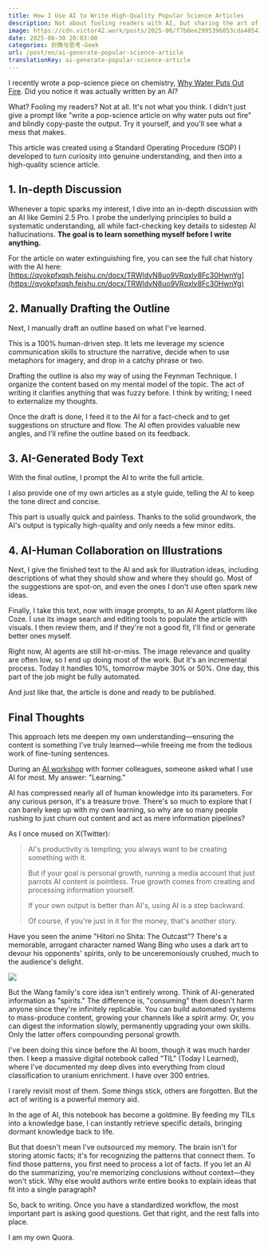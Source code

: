 ```yaml
---
title: How I Use AI to Write High-Quality Popular Science Articles
description: Not about fooling readers with AI, but sharing the art of using it wisely.
image: https://cdn.victor42.work/posts/2025-06/f7b0ee2995396053cda405410209e00b.webp
date: 2025-06-30 20:03:00
categories: 折腾与思考-Geek
url: /post/en/ai-generate-popular-science-article
translationKey: ai-generate-popular-science-article
---
```


I recently wrote a pop-science piece on chemistry, [Why Water Puts Out Fire](https://victor42.eth.limo/post/en/how-water-puts-out-fire/). Did you notice it was actually written by an AI?

What? Fooling my readers? Not at all. It's not what you think. I didn't just give a prompt like "write a pop-science article on why water puts out fire" and blindly copy-paste the output. Try it yourself, and you'll see what a mess that makes.

This article was created using a Standard Operating Procedure (SOP) I developed to turn curiosity into genuine understanding, and then into a high-quality science article.

## 1. In-depth Discussion

Whenever a topic sparks my interest, I dive into an in-depth discussion with an AI like Gemini 2.5 Pro. I probe the underlying principles to build a systematic understanding, all while fact-checking key details to sidestep AI hallucinations. **The goal is to learn something myself before I write anything.**

For the article on water extinguishing fire, you can see the full chat history with the AI here: [https://qvokpfxqsh.feishu.cn/docx/TRWldvN8uo9VRqxly8Fc30HwnYg](https://qvokpfxqsh.feishu.cn/docx/TRWldvN8uo9VRqxly8Fc30HwnYg)

## 2. Manually Drafting the Outline

Next, I manually draft an outline based on what I've learned.

This is a 100% human-driven step. It lets me leverage my science communication skills to structure the narrative, decide when to use metaphors for imagery, and drop in a catchy phrase or two.

Drafting the outline is also my way of using the Feynman Technique. I organize the content based on my mental model of the topic. The act of writing it clarifies anything that was fuzzy before. I think by writing; I need to externalize my thoughts.

Once the draft is done, I feed it to the AI for a fact-check and to get suggestions on structure and flow. The AI often provides valuable new angles, and I'll refine the outline based on its feedback.

## 3. AI-Generated Body Text

With the final outline, I prompt the AI to write the full article.

I also provide one of my own articles as a style guide, telling the AI to keep the tone direct and concise.

This part is usually quick and painless. Thanks to the solid groundwork, the AI's output is typically high-quality and only needs a few minor edits.

## 4. AI-Human Collaboration on Illustrations

Next, I give the finished text to the AI and ask for illustration ideas, including descriptions of what they should show and where they should go. Most of the suggestions are spot-on, and even the ones I don't use often spark new ideas.

Finally, I take this text, now with image prompts, to an AI Agent platform like Coze. I use its image search and editing tools to populate the article with visuals. I then review them, and if they're not a good fit, I'll find or generate better ones myself.

Right now, AI agents are still hit-or-miss. The image relevance and quality are often low, so I end up doing most of the work. But it's an incremental process. Today it handles 10%, tomorrow maybe 30% or 50%. One day, this part of the job might be fully automated.

And just like that, the article is done and ready to be published.

## Final Thoughts

This approach lets me deepen my own understanding—ensuring the content is something I've truly learned—while freeing me from the tedious work of fine-tuning sentences.

During an [AI workshop](https://victor42.eth.limo/post/en/do-you-really-know-ai/) with former colleagues, someone asked what I use AI for most. My answer: "Learning."

AI has compressed nearly all of human knowledge into its parameters. For any curious person, it's a treasure trove. There's so much to explore that I can barely keep up with my own learning, so why are so many people rushing to just churn out content and act as mere information pipelines?

As I once mused on X(Twitter):

> AI's productivity is tempting; you always want to be creating something with it.
> 
> But if your goal is personal growth, running a media account that just parrots AI content is pointless. True growth comes from creating and processing information yourself.
> 
> If your own output is better than AI's, using AI is a step backward.
> 
> Of course, if you're just in it for the money, that's another story.

Have you seen the anime "Hitori no Shita: The Outcast"? There's a memorable, arrogant character named Wang Bing who uses a dark art to devour his opponents' spirits, only to be unceremoniously crushed, much to the audience's delight.

![](https://cdn.victor42.work/posts/2025-06/8db9ce3c71a920ae4985aca5f117926b.webp)

But the Wang family's core idea isn't entirely wrong. Think of AI-generated information as "spirits." The difference is, "consuming" them doesn't harm anyone since they're infinitely replicable. You can build automated systems to mass-produce content, growing your channels like a spirit army. Or, you can digest the information slowly, permanently upgrading your own skills. Only the latter offers compounding personal growth.

I've been doing this since before the AI boom, though it was much harder then. I keep a massive digital notebook called "TIL" (Today I Learned), where I've documented my deep dives into everything from cloud classification to uranium enrichment. I have over 300 entries.

I rarely revisit most of them. Some things stick, others are forgotten. But the act of writing is a powerful memory aid.

In the age of AI, this notebook has become a goldmine. By feeding my TILs into a knowledge base, I can instantly retrieve specific details, bringing dormant knowledge back to life.

But that doesn't mean I've outsourced my memory. The brain isn't for storing atomic facts; it's for recognizing the patterns that connect them. To find those patterns, you first need to process a lot of facts. If you let an AI do the summarizing, you're memorizing conclusions without context—they won't stick. Why else would authors write entire books to explain ideas that fit into a single paragraph?

So, back to writing. Once you have a standardized workflow, the most important part is asking good questions. Get that right, and the rest falls into place.

I am my own Quora.